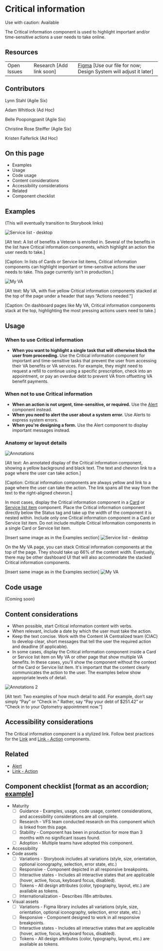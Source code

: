 # Critical information

Use with caution: Available

The Critical information component is used to highlight important and/or time-sensitive actions a user needs to take online.

## Resources
<table>
  <tr>
   <td>Open Issues
   </td>
   <td>Research [Add link soon]
   </td>
   <td><a href="https://www.figma.com/design/UOx5GSKdZW9GVAjy7078hT/AEDP---Critical-Information?node-id=2-129&t=wkfhJB4eXXQAgeV2-1">Figma</a> [Use our file for now; Design System will adjust it later]
   </td>
  </tr>
</table>

## Contributors

Lynn Stahl (Agile Six)

Adam Whitlock (Ad Hoc)

Belle Poopongpanit (Agile Six)

Christine Rose Steiffer (Agile Six)

Kristen Faiferlick (Ad Hoc)

## On this page

* Examples
* Usage
* Code usage
* Content considerations
* Accessibility considerations 
* Related
* Component checklist


## Examples

(This will eventually transition to Storybook links)

![Service list - desktop](https://github.com/user-attachments/assets/e763c2f6-492f-4717-8b09-0d3dbebb2690)

[Alt text: A list of benefits a Veteran is enrolled in. Several of the benefits in the list have Critical information components, which highlight an action the user needs to take.]

[Caption: In lists of Cards or Service list items, Critical information components can highlight important or time-sensitive actions the user needs to take. This page currently isn't in production.]

![My VA](https://github.com/user-attachments/assets/46f768dd-ac0d-424a-bdce-56156c0f92e5)

[Alt text: My VA, with five yellow Critical information components stacked at the top of the page under a header that says “Actions needed.”]

[Caption: On dashboard pages like My VA, Critical information components stack at the top, highlighting the most pressing actions users need to take.]


## Usage

### When to use Critical information

* **When you want to highlight a single task that will otherwise block the user from proceeding.** Use the Critical information component for important and time-sensitive tasks that prevent the user from accessing their VA benefits or VA services. For example, they might need to request a refill to continue using a specific prescription, check into an appointment, or pay an overdue debt to prevent VA from offsetting VA benefit payments. 

### When not to use Critical information

* **When an action is not urgent, time-sensitive, or required.** Use the [Alert](https://design.va.gov/components/alert/) component instead.
* **When you need to alert the user about a system error.** Use Alerts to express system errors.
* **When you're designing a form.** Use the Alert component to display important messages instead. 

### Anatomy or layout details

![Annotations](https://github.com/user-attachments/assets/1f640f8b-0373-4414-bcc5-c659388dbdd6)

[Alt text: An annotated display of the Critical information component, showing a yellow background and black text. The text and chevron link to a page where the user can take action.]

[Caption: Critical information components are always yellow and link to a page where the user can take the action. The link spans all the way from the text to the right-aligned chevron.]

In most cases, display the Critical information component in a [Card](https://design.va.gov/components/card) or [Service list item](https://design.va.gov/components/service-list-item) component. Place the Critical information component directly below the Status tag and take up the width of the component it is nested within. Include only one Critical information component in a Card or Service list item. Do not include multiple Critical Information components in a single Card or Service list item.

[Insert same image as in the Examples section]
![Service list - desktop](https://github.com/user-attachments/assets/742a38d5-dfd3-4339-9db9-49a5ec14ed17)

On the My VA page, you can stack Critical information components at the top of the page. They should take up 66% of the content width. Eventually, there may be other dashboard UI that will also accommodate the stacked Critical information components. 

[Insert same image as in the Examples section]
![My VA](https://github.com/user-attachments/assets/0a5135e9-a4a2-40a4-99ae-47b6ff57635c)


## Code usage

(Coming soon)

## Content considerations

* When possible, start Critical information content with verbs.
* When relevant, include a date by which the user must take the action.
* Keep the text concise. Work with the Content IA Centralized team (CIAC) to develop clear, short messages that tell the user the required action and deadline (if applicable). 
* In some cases, display the Critical information component inside a Card or Service list item on My VA or other page that show multiple VA benefits. In these cases, you'll show the component without the context of the Card or Service list item. It's important that the content clearly communicates the action to the user. The examples below show appropriate levels of detail. 

![Annotations 2](https://github.com/user-attachments/assets/10dcd3ef-3957-4a99-a499-1ee1e08ea87b)

[Alt text: Two examples of how much detail to add. For example, don’t say simply “Pay” or “Check in.” Rather, say “Pay your debt of $251.42” or “Check in to your Optometry appointment now.”]

## Accessibility considerations 

The Critical information component is a stylized link. Follow best practices for the [Link](https://design.va.gov/components/link/) and [Link - Action](https://design.va.gov/components/link/action) components. 

## Related

* [Alert](https://design.va.gov/components/alert/)
* [Link - Action](https://design.va.gov/components/link/action)

## Component checklist [format as an accordion; [example](https://design.va.gov/components/additional-info#component-checklist)]

* Maturity
    - [ ] Guidance - Examples, usage, code usage, content considerations, and accessibility considerations are all complete.
    - [ ] Research - VFS team conducted research on this component which is linked from this page.
    - [ ] Stability - Component has been in production for more than 3 months with no significant issues found.
    - [ ]  Adoption - Multiple teams have adopted this component.
* Accessibility
* Code assets
    - [ ] ​​Variations - Storybook includes all variations (style, size, orientation, optional iconography, selection, error state, etc.)
    - [ ] Responsive - Component depicted in all responsive breakpoints.
    - [ ] Interactive states - Includes all interactive states that are applicable (hover, active, focus, keyboard focus, disabled).
    - [ ] Tokens - All design attributes (color, typography, layout, etc.) are available as tokens.
    - [ ] Internationalization - Describes i18n attributes.
* Visual assets
    - [ ] Variations - Figma library includes all variations (style, size, orientation, optional iconography, selection, error state, etc.)
    - [ ] Responsive - Component designed to work in all responsive breakpoints.
    - [ ] Interactive states - Includes all interactive states that are applicable (hover, active, focus, keyboard focus, disabled).
    - [ ] Tokens - All design attributes (color, typography, layout, etc.) are available as tokens.
